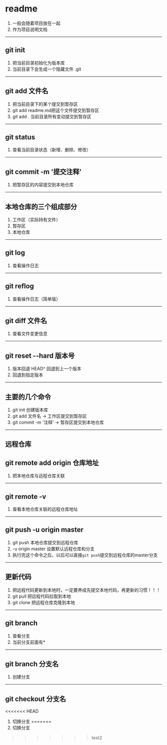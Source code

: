 # readme
1. 一般会随着项目放在一起
2. 作为项目说明文档
---
## git init
1. 把当前目录初始化为版本库
2. 当前目录下会生成一个隐藏文件 .git
---
## git add 文件名
1. 把当前目录下的某个提交到暂存区
2. git add readme.md把这个文件提交到暂存区
3. git add . 当前目录所有变动提交到暂存区
---
## git status
1. 查看当前目录状态（新增、删除、修改）
---
## git commit -m '提交注释'
1. 把暂存区的内容提交到本地仓库
---
## 本地仓库的三个组成部分
1. 工作区（实际持有文件）
2. 暂存区
3. 本地仓库
---
## git log
1. 查看操作日志
---
## git reflog
1. 查看操作日志（简单版）
---
## git diff 文件名
1. 查看文件变更信息
---
## git reset --hard 版本号
1. 版本回退 HEAD^ 回退到上一个版本
2. 回退到指定版本
---
## 主要的几个命令
1. git init 创建版本库
2. git add 文件名 -> 工作区提交到暂存区
3. git commit -m '注释' -> 暂存区提交到本地仓库
---
## 远程仓库

## git remote add origin 仓库地址
1. 把本地仓库与远程仓库关联
---
## git remote -v
1. 查看本地仓库关联的远程仓库地址
---
## git push -u origin master
1. git push 本地仓库提交到远程仓库
2. -u origin master 设置默认远程仓库和分支
3. 执行完这个命令之后，以后可以直接`git push`提交到远程仓库的master分支
---
## 更新代码
1. 把远程代码更新到本地时，一定要养成先提交本地代码，再更新的习惯！！！
2. git pull 把远程代码拉取到本地
3. git clone 把远程仓库克隆到本地
---
## git branch
1. 查看分支
2. 当前分支前面有*
---
## git branch 分支名
1. 创建分支
---
## git checkout 分支名
<<<<<<< HEAD
1. 切换分支
=======
1. 切换分支


>>>>>>> test2
